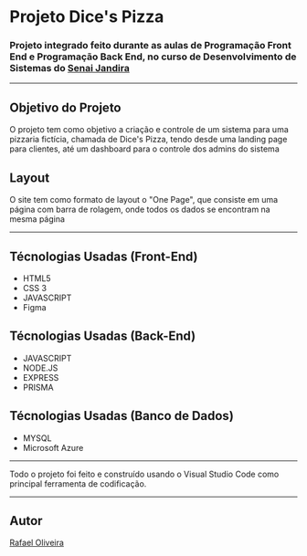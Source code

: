 # Projeto Dice's Pizza

### Projeto integrado feito durante as aulas de Programação Front End e Programação Back End, no curso de Desenvolvimento de Sistemas do [Senai Jandira](https://jandira.sp.senai.br/)

---

## Objetivo do Projeto

O projeto tem como objetivo a criação e controle de um sistema para uma pizzaria fictícia, chamada de Dice's Pizza, tendo desde uma landing page para clientes, até um dashboard para o controle dos admins do sistema

## Layout

O site tem como formato de layout o "One Page", que consiste em uma página com barra de rolagem, onde todos os dados se encontram na mesma página

---

## Técnologias Usadas (Front-End)

* HTML5
* CSS 3
* JAVASCRIPT
* Figma

## Técnologias Usadas (Back-End)

* JAVASCRIPT
* NODE.JS
* EXPRESS
* PRISMA

## Técnologias Usadas (Banco de Dados)

* MYSQL
* Microsoft Azure

---

Todo o projeto foi feito e construído usando o Visual Studio Code como principal ferramenta de codificação.

---

## Autor

[Rafael Oliveira](https://github.com/rafaeloliveira3)